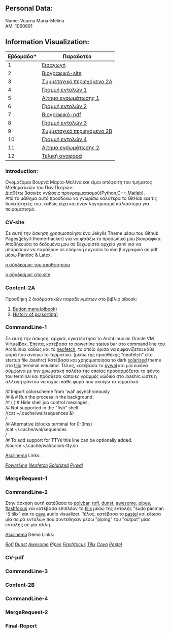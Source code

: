 ## Personal Data:
Name: Vourna Maria-Melina <br /> 
ΑΜ: 1060891 

## Information Visualization:
| Εβδομάδα* | Παραδοτέο |
| --- | --- |
| 1 | [Εισαγωγή](#Introduction) |
| 2 | [Βιογραφικό-site](#CV-site) |
| 3 | [Συμμετοχικό περιεχόμενο 2A](#Content-2A) |
| 4 | [Γραμμή εντολών 1](#CommandLine-1)
| 5 | [Αίτημα ενσωμάτωσης 1](#MergeRequest-1) |
| 6 | [Γραμμή εντολών 2](#CommandLine-2) |
| 7 | [Βιογραφικό-pdf](#CV-pdf) |
| 8 | [Γραμμή εντολών 3](#CommandLine-3) |
| 9 | [Συμμετοχικό περιεχόμενο 2B](#Content-2Β) |
| 10 | [Γραμμή εντολών 4](#CommandLine-4)|
| 11 | [Αίτημα ενσωμάτωσης 2](#MergeRequest-2) |
| 12 | [Τελική αναφορά](#Final-Report) |

### Introduction:
Ονομάζομαι Βουρνά Μαρία-Μελίνα και είμαι απόφοιτη του τμήματος Μαθηματικών του Παν.Πατρών. <br/>
Διαθέτω βασικές γνώσεις προγραμματισμού(Python,C++,Matlab). <br/>
Από το μάθημα  αυτό προσδοκώ να γνωρίσω καλύτερα το GitHub και τις δυνατότητές του ,καθώς είχα και έναν λογαριασμό παλιαότερα για πειραματισμό.

### CV-site
Σε αυτή την άσκηση χρησιμοποίησα ένα Jekylls Theme μέσω του Github Pages(jekyll-theme-hacker) για να φτιάξω το προσωπικό μου βιογραφικό. Αποθήκευσα τα δεδομένα μου σε ξεχωριστά αρχεία yaml για να μπορέσουν να παράξουν σε επόμενη εργασία το ιδιο βιογραφικό σε pdf μέσω Pandoc & Latex. 

[ο σύνδεσμος του αποθετηρίου](https://github.com/vournam/my_cv) 

[ο σύνδεσμος στο site](https://vournam.github.io/my_cv/) 

### Content-2A
Προσθήκη 2 διαδραστικών παραδειγμάτων στο βιβλίο pibook:
  1. [Button menu(pibook)](https://pibooksite1.netlify.app/remix/button-menu(pibook)/)
  2. [History of pc(sorting)](https://pibooksite1.netlify.app/remix/pc-history-sorting/)

### CommandLine-1
Σε αυτή την άσκηση, αρχικά, εγκατέστησα το ArchLinux σε Oracle VM VirtualBox. Έπειτα, κατέβασα το [powerline](https://github.com/powerline/powerline) status bar στο command line του ArchLinux καθώς και το [neofetch](https://github.com/dylanaraps/neofetch), το οποίο όρισα να εμφανίζεται κάθε φορά που ανοίγω το τερματικό. (μέσω της προσθήκης "neofetch" στο startup file .bashrc) Κατέβασα και χρησιμοποίησα το dark [solarized](https://github.com/altercation/solarized) theme στο [tilix](https://gnunn1.github.io/tilix-web/) terminal emulator. Τέλος, κατέβασα το [pywal](https://github.com/dylanaraps/pywal) και μία εικόνα σύμφωνα με την χρωματική παλέτα της οποίας προσαρμόζεται το φόντο του terminal και πρόσθεσα κάποιες γραμμές κώδικα στο .bashrc ώστε η αλλαγή φόντου να ισχύει κάθε φορά που ανοίγω το τερματικό.

/# Import colorscheme from 'wal' asynchronously </br>
/# &   # Run the process in the background. <br/>
/# ( ) # Hide shell job control messages. <br/>
/# Not supported in the "fish" shell. <br/>
/(cat ~/.cache/wal/sequences &) <br/>
/<br/>
/# Alternative (blocks terminal for 0-3ms) <br/>
/cat ~/.cache/wal/sequences <br/>
/<br/>
/# To add support for TTYs this line can be optionally added. <br/>
/source ~/.cache/wal/colors-tty.sh <br/>

[Asciinema](https://asciinema.org/) Links:

*[PowerLine](https://asciinema.org/a/457054)*
*[Neofetch](https://asciinema.org/a/457177)*
*[Solarized]()*
*[Pywal](https://asciinema.org/a/457192)*

### MergeRequest-1

### CommandLine-2
Στην άσκηση αυτή κατέβασα το [polybar](https://github.com/polybar/polybar), [rofi](https://github.com/davatorium/rofi), [dunst](https://github.com/dunst-project/dunst), [awesome](https://github.com/awesomeWM/awesome), [pipes](https://github.com/pipeseroni/pipes.sh), [flashfocus](https://github.com/fennerm/flashfocus) και κατέβασα επιπλέον το [tilix](https://gnunn1.github.io/tilix-web/) μέσω της εντολής "sudo pacman -S tilix" και το [cava](https://github.com/karlstav/cava#configuration) audio visualizer. Τέλος, κατέβασα το [pastel](https://github.com/sharkdp/pastel) και έδωσα μία σειρά εντολών που συντέθηκαν μέσω "piping" του "output" μίας εντολής σε μία άλλη.

[Asciinema](https://asciinema.org/) Demo Links:

*[Rofi](https://asciinema.org/a/457687)*
*[Dunst]()*
*[Awesome]()*
*[Pipes](https://asciinema.org/a/458185)*
*[Flashfocus]()*
*[Tilix]()*
*[Cava](https://asciinema.org/a/458152)*
*[Pastel](https://asciinema.org/a/458180)*

### CV-pdf

### CommandLine-3

### Content-2Β

### CommandLine-4

### MergeRequest-2

### Final-Report
